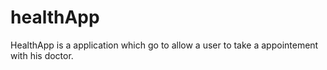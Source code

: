 # healthApp

HealthApp is a application which go to allow a user to take a appointement with his doctor.
